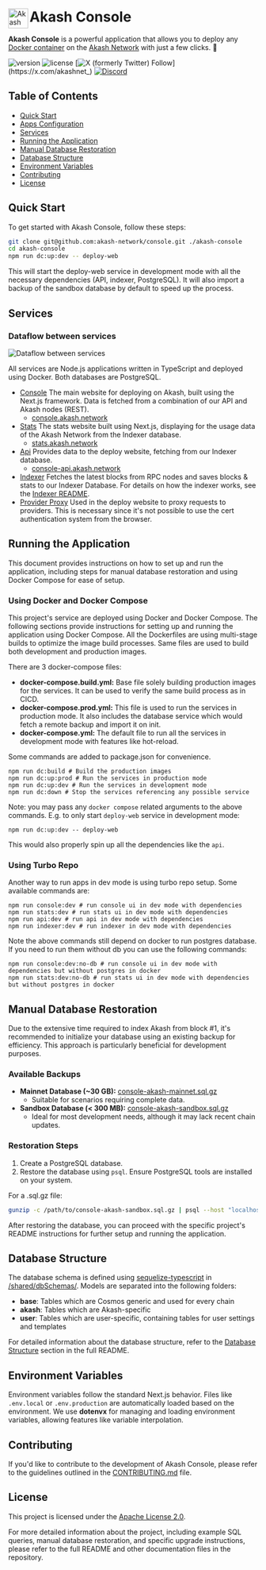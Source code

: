 <div align="left">
  
  <a href="https://aimeos.org/">
    <img src="./apps/deploy-web/public/android-chrome-192x192.png" alt="Akash logo" title="Akash Console" align="left" height="40" />
  </a>
  
  # Akash Console

  **Akash Console** is a powerful application that allows you to deploy any [Docker container](https://www.docker.com/) on the [Akash Network](https://akash.network) with just a few clicks. 🚀

  ![version](https://img.shields.io/github/stars/akash-network/console)
  ![license](https://img.shields.io/github/license/akash-network/console)
  [![X (formerly Twitter) Follow](https://img.shields.io/twitter/follow/akashnet_)](https://x.com/akashnet_)
  [![Discord](https://img.shields.io/badge/discord-join-7289DA.svg?logo=discord&longCache=true&style=flat)](https://discord.gg/akash)
</div>

## Table of Contents

- [Quick Start](#quick-start)
- [Apps Configuration](./doc/apps-configuration.md)
- [Services](#services)
- [Running the Application](#running-the-application)
- [Manual Database Restoration](#manual-database-restoration)
- [Database Structure](#database-structure)
- [Environment Variables](#environment-variables)
- [Contributing](#contributing)
- [License](#license)

## Quick Start

To get started with Akash Console, follow these steps:

```bash
git clone git@github.com:akash-network/console.git ./akash-console
cd akash-console
npm run dc:up:dev -- deploy-web 
```

This will start the deploy-web service in development mode with all the necessary dependencies (API, indexer, PostgreSQL). It will also import a backup of the sandbox database by default to speed up the process.

## Services

### Dataflow between services

![Dataflow between services](infra.drawio.png)

All services are Node.js applications written in TypeScript and deployed using Docker. Both databases are PostgreSQL.

- [Console](./apps/deploy-web/) The main website for deploying on Akash, built using the Next.js framework. Data is fetched from a combination of our API and Akash nodes (REST).
  - [console.akash.network](https://console.akash.network)
- [Stats](./apps/stats/) The stats website built using Next.js, displaying for the usage data of the Akash Network from the Indexer database.
  - [stats.akash.network](https://stats.akash.network)
- [Api](./apps/api/) Provides data to the deploy website, fetching from our Indexer database.
  - [console-api.akash.network](https://console-api.akash.network/v1/swagger)
- [Indexer](./apps/indexer/) Fetches the latest blocks from RPC nodes and saves blocks & stats to our Indexer Database. For details on how the indexer works, see the [Indexer README](./indexer/README.md).
- [Provider Proxy](./apps/provider-proxy/) Used in the deploy website to proxy requests to providers. This is necessary since it's not possible to use the cert authentication system from the browser.

## Running the Application

This document provides instructions on how to set up and run the application, including steps for manual database restoration and using Docker Compose for ease of setup.

### Using Docker and Docker Compose
This project's service are deployed using Docker and Docker Compose. The following sections provide instructions for setting up and running the application using Docker Compose.
All the Dockerfiles are using multi-stage builds to optimize the image build processes. Same files are used to build both development and production images. 

There are 3 docker-compose files:
- **docker-compose.build.yml:** Base file solely building production images for the services. It can be used to verify the same build process as in CICD.
- **docker-compose.prod.yml:** This file is used to run the services in production mode. It also includes the database service which would fetch a remote backup and import it on init.
- **docker-compose.yml:** The default file to run all the services in development mode with features like hot-reload.

Some commands are added to package.json for convenience.

```shell
npm run dc:build # Build the production images
npm run dc:up:prod # Run the services in production mode
npm run dc:up:dev # Run the services in development mode
npm run dc:down # Stop the services referencing any possible service
```

Note: you may pass any `docker compose` related arguments to the above commands. E.g. to only start `deploy-web` service in development mode:
```shell
npm run dc:up:dev -- deploy-web
```
This would also properly spin up all the dependencies like the `api`.
### Using Turbo Repo
Another way to run apps in dev mode is using turbo repo setup. Some available commands are:
```shell
npm run console:dev # run console ui in dev mode with dependencies
npm run stats:dev # run stats ui in dev mode with dependencies
npm run api:dev # run api in dev mode with dependencies
npm run indexer:dev # run indexer in dev mode with dependencies
```

Note the above commands still depend on docker to run postgres database. If you need to run them without db you can use the following commands:
```shell
npm run console:dev:no-db # run console ui in dev mode with dependencies but without postgres in docker
npm run stats:dev:no-db # run stats ui in dev mode with dependencies but without postgres in docker
```

## Manual Database Restoration

Due to the extensive time required to index Akash from block #1, it's recommended to initialize your database using an existing backup for efficiency. This approach is particularly beneficial for development purposes.

### Available Backups

- **Mainnet Database (~30 GB):** [console-akash-mainnet.sql.gz](https://storage.googleapis.com/console-postgresql-backups/console-akash-mainnet.sql.gz)
  - Suitable for scenarios requiring complete data.
- **Sandbox Database (< 300 MB):** [console-akash-sandbox.sql.gz](https://storage.googleapis.com/console-postgresql-backups/console-akash-sandbox.sql.gz)
  - Ideal for most development needs, although it may lack recent chain updates.

### Restoration Steps

1. Create a PostgreSQL database.
2. Restore the database using `psql`. Ensure PostgreSQL tools are installed on your system.

For a .sql.gz file:
```sh
gunzip -c /path/to/console-akash-sandbox.sql.gz | psql --host "localhost" --port "5432" --username "postgres" --dbname "console-akash"
```
After restoring the database, you can proceed with the specific project's README instructions for further setup and running the application.

## Database Structure

The database schema is defined using [sequelize-typescript](https://github.com/sequelize/sequelize-typescript) in [/shared/dbSchemas/](./shared/dbSchemas/). Models are separated into the following folders:

- **base**: Tables which are Cosmos generic and used for every chain
- **akash**: Tables which are Akash-specific
- **user**: Tables which are user-specific, containing tables for user settings and templates

For detailed information about the database structure, refer to the [Database Structure](#database-structure) section in the full README.

## Environment Variables

Environment variables follow the standard Next.js behavior. Files like `.env.local` or `.env.production` are automatically loaded based on the environment. We use **dotenvx** for managing and loading environment variables, allowing features like variable interpolation.

## Contributing

If you'd like to contribute to the development of Akash Console, please refer to the guidelines outlined in the [CONTRIBUTING.md](./CONTRIBUTING.md) file.

## License

This project is licensed under the [Apache License 2.0](./LICENSE).

For more detailed information about the project, including example SQL queries, manual database restoration, and specific upgrade instructions, please refer to the full README and other documentation files in the repository.